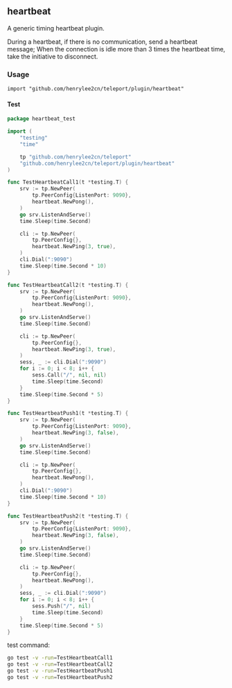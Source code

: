 ## heartbeat

A generic timing heartbeat plugin.

During a heartbeat, if there is no communication, send a heartbeat message;
When the connection is idle more than 3 times the heartbeat time, take the initiative to disconnect.

### Usage

`import "github.com/henrylee2cn/teleport/plugin/heartbeat"`

#### Test

```go
package heartbeat_test

import (
	"testing"
	"time"

	tp "github.com/henrylee2cn/teleport"
	"github.com/henrylee2cn/teleport/plugin/heartbeat"
)

func TestHeartbeatCall1(t *testing.T) {
	srv := tp.NewPeer(
		tp.PeerConfig{ListenPort: 9090},
		heartbeat.NewPong(),
	)
	go srv.ListenAndServe()
	time.Sleep(time.Second)

	cli := tp.NewPeer(
		tp.PeerConfig{},
		heartbeat.NewPing(3, true),
	)
	cli.Dial(":9090")
	time.Sleep(time.Second * 10)
}

func TestHeartbeatCall2(t *testing.T) {
	srv := tp.NewPeer(
		tp.PeerConfig{ListenPort: 9090},
		heartbeat.NewPong(),
	)
	go srv.ListenAndServe()
	time.Sleep(time.Second)

	cli := tp.NewPeer(
		tp.PeerConfig{},
		heartbeat.NewPing(3, true),
	)
	sess, _ := cli.Dial(":9090")
	for i := 0; i < 8; i++ {
		sess.Call("/", nil, nil)
		time.Sleep(time.Second)
	}
	time.Sleep(time.Second * 5)
}

func TestHeartbeatPush1(t *testing.T) {
	srv := tp.NewPeer(
		tp.PeerConfig{ListenPort: 9090},
		heartbeat.NewPing(3, false),
	)
	go srv.ListenAndServe()
	time.Sleep(time.Second)

	cli := tp.NewPeer(
		tp.PeerConfig{},
		heartbeat.NewPong(),
	)
	cli.Dial(":9090")
	time.Sleep(time.Second * 10)
}

func TestHeartbeatPush2(t *testing.T) {
	srv := tp.NewPeer(
		tp.PeerConfig{ListenPort: 9090},
		heartbeat.NewPing(3, false),
	)
	go srv.ListenAndServe()
	time.Sleep(time.Second)

	cli := tp.NewPeer(
		tp.PeerConfig{},
		heartbeat.NewPong(),
	)
	sess, _ := cli.Dial(":9090")
	for i := 0; i < 8; i++ {
		sess.Push("/", nil)
		time.Sleep(time.Second)
	}
	time.Sleep(time.Second * 5)
}
```

test command:

```sh
go test -v -run=TestHeartbeatCall1
go test -v -run=TestHeartbeatCall2
go test -v -run=TestHeartbeatPush1
go test -v -run=TestHeartbeatPush2
```